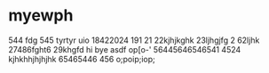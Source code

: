 # myewph
544
fdg
545
tyrtyr
uio
18422024
191
21
22kjhjkghk
23ljhgjfg
2
62ljhk
27486fght6
29khgfd
hi
bye
asdf
op[o-'
56445646546541
4524
kjhkhhjhjhjhk
65465446
456
o;poip;iop;
